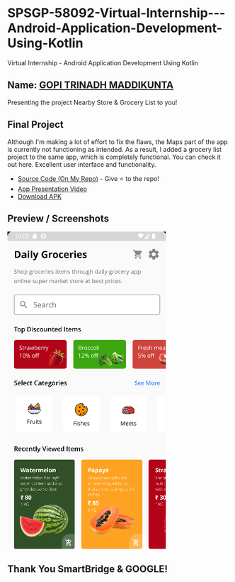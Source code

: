 # SPSGP-58092-Virtual-Internship---Android-Application-Development-Using-Kotlin
Virtual Internship - Android Application Development Using Kotlin

Name: [GOPI TRINADH MADDIKUNTA](https://github.com/GOPITRINADH3561)
------------

Presenting the project Nearby Store & Grocery List to you!

Final Project
------------

Although I'm making a lot of effort to fix the flaws, the Maps part of the app is currently not functioning as intended. As a result, I added a grocery list project to the same app, which is completely functional. You can check it out here. Excellent user interface and functionality.

- [Source Code (On My Repo)](https://github.com/GOPITRINADH3561/Grocery-store) - Give :star: to the repo!
- [App Presentation Video](https://www.youtube.com/watch?v=PGsm4pN319g)
- [Download APK](https://github.com/smartinternz02/SPSGP-58092-Virtual-Internship---Android-Application-Development-Using-Kotlin/blob/310cad31280854616f9734340f9ea1f162101912/GROCERY%20STORE.apk) 



Preview / Screenshots
------------

![](https://github.com/smartinternz02/SPSGP-58092-Virtual-Internship---Android-Application-Development-Using-Kotlin/blob/83973146ae80f2a66c45407719a5e418a7d1989b/pic.png)

</details>




Thank You SmartBridge & GOOGLE!
------------
